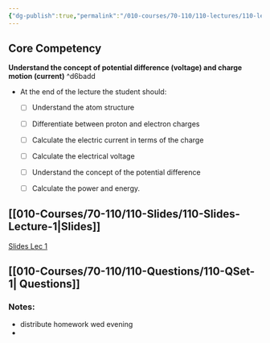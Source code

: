 ```yaml
---
{"dg-publish":true,"permalink":"/010-courses/70-110/110-lectures/110-lecture-1/","dgHomeLink":true,"dgPassFrontmatter":false,"dgShowBacklinks":true,"dgShowLocalGraph":true,"dgShowInlineTitle":false}
---
```



## Core Competency
**Understand the concept of potential difference (voltage) and charge motion (current)** ^d6badd
* At the end of the lecture the student should:
	- [ ] Understand the atom structure
	- [ ] Differentiate between proton and electron charges 
	- [ ] Calculate the electric current in terms of the charge 
	- [ ] Calculate the electrical voltage
	- [ ] Understand the concept of the potential difference 
	- [ ] Calculate the power and energy. 


## [[010-Courses/70-110/110-Slides/110-Slides-Lecture-1|Slides]]
[Slides Lec 1](https://slides.class-room.info/110-slides/110-slides-1)

## [[010-Courses/70-110/110-Questions/110-QSet-1| Questions]]

### Notes:
- distribute homework wed evening
- 

